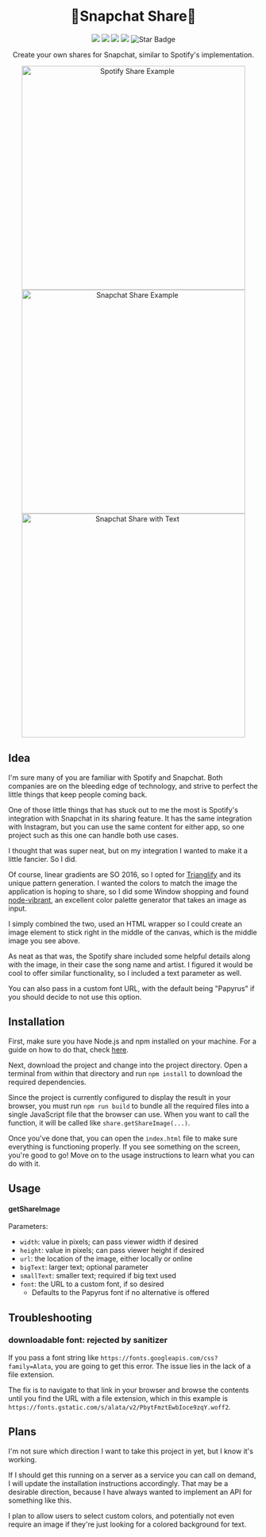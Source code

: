 <p align="center">
  <h1 align="center">👻Snapchat Share👻</h1>
</p>

<p align="center">
   <img src="https://img.shields.io/badge/language-HTML-red"/>
   <img src="https://img.shields.io/github/license/ajmeese7/snapchat-share"/>
   <img src="https://img.shields.io/github/stars/ajmeese7/snapchat-share"/>
   <img src="https://img.shields.io/github/forks/ajmeese7/snapchat-share"/>
   <img src="https://img.shields.io/static/v1?label=%F0%9F%8C%9F&message=If%20Useful&style=style=flat&color=BC4E99" alt="Star Badge"/>
</p>

<p align="center">Create your own shares for Snapchat, similar to Spotify's implementation.</p>
<p align="center">
  <img height="450px" title="Spotify Share Example" alt="Spotify Share Example" src="https://user-images.githubusercontent.com/17814535/85864633-666cd600-b78a-11ea-8665-21e1e6b60504.jpg">
  <img height="450px" title="Snapchat Share Example" alt="Snapchat Share Example" src="https://user-images.githubusercontent.com/17814535/90982218-5162b800-e52b-11ea-9756-abe0b8c52b98.png">
  <img height="450px" title="Snapchat Share with Text" alt="Snapchat Share with Text" src="https://user-images.githubusercontent.com/17814535/90982193-24aea080-e52b-11ea-8550-cc52642fdb83.png">
</p>

## Idea
I'm sure many of you are familiar with Spotify and Snapchat. Both companies
are on the bleeding edge of technology, and strive to perfect the little
things that keep people coming back.

One of those little things that has stuck out to me the most is Spotify's
integration with Snapchat in its sharing feature. It has the same integration
with Instagram, but you can use the same content for either app, so one
project such as this one can handle both use cases.

I thought that was super neat, but on my integration I wanted to make it a little
fancier. So I did.

Of course, linear gradients are SO 2016, so I opted for [Trianglify](https://github.com/qrohlf/trianglify)
and its unique pattern generation. I wanted the colors to match the image
the application is hoping to share, so I did some Window shopping and found
[node-vibrant](https://github.com/Vibrant-Colors/node-vibrant), an excellent
color palette generator that takes an image as input.

I simply combined the two, used an HTML wrapper so I could create an image
element to stick right in the middle of the canvas, which is the middle image
you see above.

As neat as that was, the Spotify share included some helpful details along with
the image, in their case the song name and artist. I figured it would be cool
to offer similar functionality, so I included a text parameter as well.

You can also pass in a custom font URL, with the default being "Papyrus" if you
should decide to not use this option.

## Installation
First, make sure you have Node.js and npm installed on your machine. For a guide on
how to do that, check [here](https://treehouse.github.io/installation-guides/windows/node-windows.html).

Next, download the project and change into the project directory. Open a terminal from
within that directory and run `npm install` to download the required dependencies.

Since the project is currently configured to display the result in your browser,
you must run `npm run build` to bundle all the required files into a single JavaScript file
that the browser can use. When you want to call the function, it will be called like
`share.getShareImage(...)`.

Once you've done that, you can open the `index.html` file to make sure everything is
functioning properly. If you see something on the screen, you're good to go! Move on
to the usage instructions to learn what you can do with it.

## Usage
#### getShareImage
Parameters:
- `width`: value in pixels; can pass viewer width if desired
- `height`: value in pixels; can pass viewer height if desired
- `url`: the location of the image, either locally or online
- `bigText`: larger text; optional parameter
- `smallText`:  smaller text; required if big text used
- `font`: the URL to a custom font, if so desired
  - Defaults to the Papyrus font if no alternative is offered

## Troubleshooting
### downloadable font: rejected by sanitizer
If you pass a font string like `https://fonts.googleapis.com/css?family=Alata`,
you are going to get this error. The issue lies in the lack of a file extension.

The fix is to navigate to that link in your browser and browse the contents
until you find the URL with a file extension, which in this example is
`https://fonts.gstatic.com/s/alata/v2/PbytFmztEwbIoce9zqY.woff2`.

## Plans
I'm not sure which direction I want to take this project in yet, but I
know it's working.

If I should get this running on a server as a service you can call on
demand, I will update the installation instructions accordingly. That
may be a desirable direction, because I have always wanted to implement
an API for something like this.

I plan to allow users to select custom colors, and potentially not even
require an image if they're just looking for a colored background for text.
